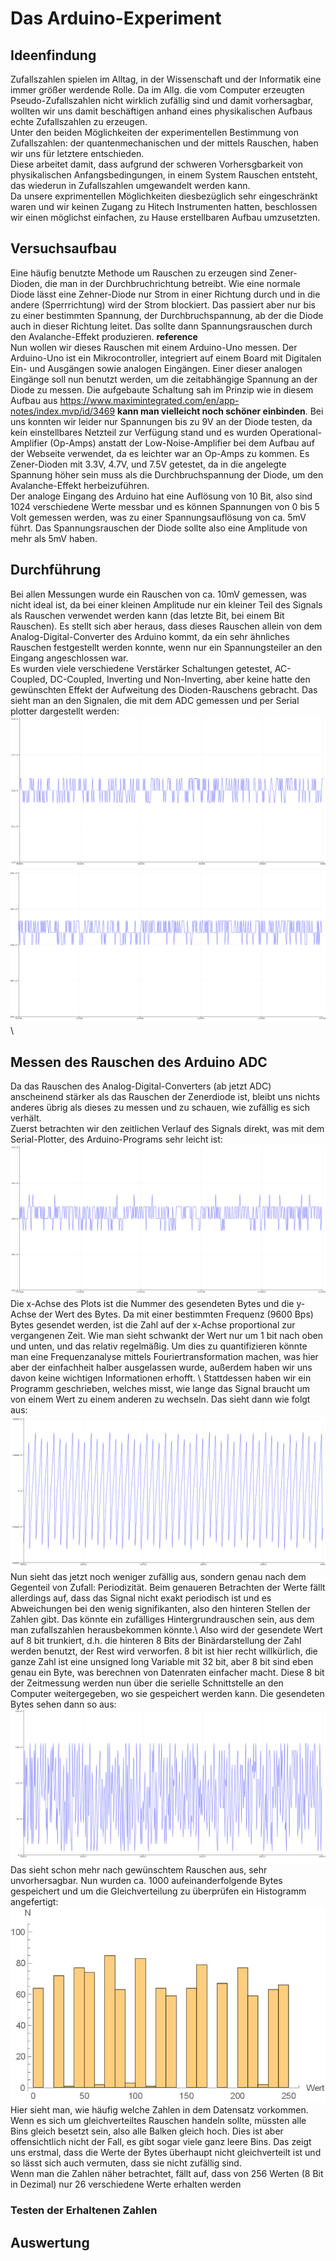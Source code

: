 # Das Arduino-Experiment

## Ideenfindung
Zufallszahlen spielen im Alltag, in der Wissenschaft und der Informatik eine immer größer werdende Rolle. Da im Allg. die vom Computer erzeugten Pseudo-Zufallszahlen nicht wirklich zufällig sind und damit vorhersagbar, wollten wir uns damit beschäftigen anhand eines physikalischen Aufbaus echte Zufallszahlen zu erzeugen.\
Unter den beiden Möglichkeiten der experimentellen Bestimmung von Zufallszahlen: der quantenmechanischen und der mittels Rauschen, haben wir uns für letztere entschieden.\
Diese arbeitet damit, dass aufgrund der schweren Vorhersgbarkeit von physikalischen Anfangsbedingungen, in einem System Rauschen entsteht, das wiederun in Zufallszahlen umgewandelt werden kann.\
Da unsere exprimentellen Möglichkeiten diesbezüglich sehr eingeschränkt waren und wir keinen Zugang zu Hitech Instrumenten hatten, beschlossen wir einen möglichst einfachen, zu Hause erstellbaren Aufbau umzusetzten.

## Versuchsaufbau

Eine häufig benutzte Methode um Rauschen zu erzeugen sind Zener-Dioden, die man in der Durchbruchrichtung betreibt. Wie eine normale Diode lässt eine Zehner-Diode nur Strom in einer Richtung durch und in die andere (Sperrrichtung) wird der Strom blockiert. Das passiert aber nur bis zu einer bestimmten Spannung, der Durchbruchspannung, ab der die Diode auch in dieser Richtung leitet. Das sollte dann Spannungsrauschen durch den Avalanche-Effekt produzieren. **reference** \
Nun wollen wir dieses Rauschen mit einem Arduino-Uno messen. Der Arduino-Uno ist ein Mikrocontroller, integriert auf einem Board mit Digitalen Ein- und Ausgängen sowie analogen Eingängen. Einer dieser analogen Eingänge soll nun benutzt werden, um die zeitabhängige Spannung an der Diode zu messen. Die aufgebaute Schaltung sah im Prinzip wie in diesem Aufbau aus https://www.maximintegrated.com/en/app-notes/index.mvp/id/3469 **kann man vielleicht noch schöner einbinden**. Bei uns konnten wir leider nur Spannungen bis zu 9V an der Diode testen, da kein einstellbares Netzteil zur Verfügung stand und es wurden Operational-Amplifier (Op-Amps) anstatt der Low-Noise-Amplifier bei dem Aufbau auf der Webseite verwendet, da es leichter war an Op-Amps zu kommen.
Es Zener-Dioden mit 3.3V, 4.7V, und 7.5V getestet, da in die angelegte Spannung höher sein muss als die Durchbruchspannung der Diode, um den Avalanche-Effekt herbeizuführen. \
Der analoge Eingang des Arduino hat eine Auflösung von 10 Bit, also sind 1024 verschiedene Werte messbar und es können Spannungen von 0 bis 5 Volt gemessen werden, was zu einer Spannungsauflösung von ca. 5mV führt. Das Spannungsrauschen der Diode sollte also eine Amplitude von mehr als 5mV haben.

## Durchführung

Bei allen Messungen wurde ein Rauschen von ca. 10mV gemessen, was nicht ideal ist, da bei einer kleinen Amplitude nur ein kleiner Teil des Signals als Rauschen verwendet werden kann (das letzte Bit, bei einem Bit Rauschen). Es stellt sich aber heraus, dass dieses Rauschen allein von dem Analog-Digital-Converter des Arduino kommt, da ein sehr ähnliches Rauschen festgestellt werden konnte, wenn nur ein Spannungsteiler an den Eingang angeschlossen war. \
Es wurden viele verschiedene Verstärker Schaltungen getestet, AC-Coupled, DC-Coupled, Inverting und Non-Inverting, aber keine hatte den gewünschten Effekt der Aufweitung des Dioden-Rauschens gebracht.
Das sieht man an den Signalen, die mit dem ADC gemessen und per Serial plotter dargestellt werden:
![Signal ohne opamp](screenshot_plotter_wo_opamp_neu.png)\
![Signal mit opamp](screenshot_plotter_w_opamp_neu.png)\

## Messen des Rauschen des Arduino ADC

Da das Rauschen des Analog-Digital-Converters (ab jetzt ADC) anscheinend stärker als das Rauschen der Zenerdiode ist, bleibt uns nichts anderes übrig als dieses zu messen und zu schauen, wie zufällig es sich verhält. \
Zuerst betrachten wir den zeitlichen Verlauf des Signals direkt, was mit dem Serial-Plotter, des Arduino-Programs sehr leicht ist:\
![Rauschen des ADC](noise_v_divider_neu.png)\
Die x-Achse des Plots ist die Nummer des gesendeten Bytes und die y-Achse der Wert des Bytes. Da mit einer bestimmten Frequenz (9600 Bps) Bytes gesendet werden, ist die Zahl auf der x-Achse proportional zur vergangenen Zeit. Wie man sieht schwankt der Wert nur um 1 bit nach oben und unten, und das relativ regelmäßig. Um dies zu quantifizieren könnte man eine Frequenzanalyse mittels Fouriertransformation machen, was hier aber der einfachheit halber ausgelassen wurde, außerdem haben wir uns davon keine wichtigen Informationen erhofft. \ Stattdessen haben wir ein Programm geschrieben, welches misst, wie lange das Signal braucht um von einem Wert zu einem anderen zu wechseln. Das sieht dann wie folgt aus:\
![Zeitdifferenz](timer_input_change_neu.png)\
Nun sieht das jetzt noch weniger zufällig aus, sondern genau nach dem Gegenteil von Zufall: Periodizität. Beim genaueren Betrachten der Werte fällt allerdings auf, dass das Signal nicht exakt periodisch ist und es Abweichungen bei den wenig signifikanten, also den hinteren Stellen der Zahlen gibt. Das könnte ein zufälliges Hintergrundrauschen sein, aus dem man zufallszahlen herausbekommen könnte.\ Also wird der gesendete Wert auf 8 bit trunkiert, d.h. die hinteren 8 Bits der Binärdarstellung der Zahl werden benutzt, der Rest wird verworfen. 8 bit ist hier recht willkürlich, die ganze Zahl ist eine unsigned long Variable mit 32 bit, aber 8 bit sind eben genau ein Byte, was berechnen von Datenraten einfacher macht. Diese 8 bit der Zeitmessung werden nun über die serielle Schnittstelle an den Computer weitergegeben, wo sie gespeichert werden kann. Die gesendeten Bytes sehen dann so aus: \
![Trunkierte Zeitdifferenz](timer_trunc_to_byte_neu.png)\
Das sieht schon mehr nach gewünschtem Rauschen aus, sehr unvorhersagbar. Nun wurden ca. 1000 aufeinanderfolgende Bytes gespeichert und um die Gleichverteilung zu überprüfen ein Histogramm angefertigt: \
![Histogramm der gesendeten Werte](histogram-page-001.jpg)\
Hier sieht man, wie häufig welche Zahlen in dem Datensatz vorkommen. Wenn es sich um gleichverteiltes Rauschen handeln sollte, müssten alle Bins gleich besetzt sein, also alle Balken gleich hoch. Dies ist aber offensichtlich nicht der Fall, es gibt sogar viele ganz leere Bins. Das zeigt uns erstmal, dass die Werte der Bytes überhaupt nicht gleichverteilt ist und so lässt sich auch vermuten, dass sie nicht zufällig sind. \
Wenn man die Zahlen näher betrachtet, fällt auf, dass von 256 Werten (8 Bit in Dezimal) nur 26 verschiedene Werte erhalten werden

### Testen der Erhaltenen Zahlen

## Auswertung
